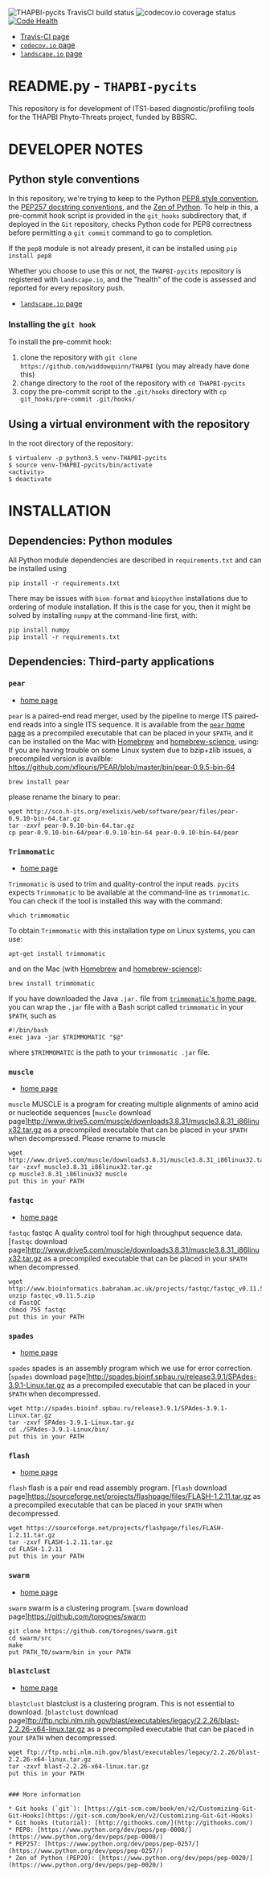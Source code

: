![THAPBI-pycits TravisCI build status](https://api.travis-ci.org/widdowquinn/THAPBI-pycits.svg?branch=master) ![codecov.io coverage status](https://img.shields.io/codecov/c/github/widdowquinn/THAPBI-pycits.svg) [![Code Health](https://landscape.io/github/widdowquinn/THAPBI-pycits/master/landscape.svg?style=flat)](https://landscape.io/github/widdowquinn/THAPBI-pycits/master)

* [Travis-CI page](https://travis-ci.org/widdowquinn/THAPBI-pycits/branches)
* [`codecov.io` page](https://codecov.io/gh/widdowquinn/THAPBI-pycits)
* [`landscape.io` page](https://landscape.io/github/widdowquinn/THAPBI-pycits/1)

# README.py - `THAPBI-pycits`
This repository is for development of ITS1-based diagnostic/profiling tools for the THAPBI Phyto-Threats project, funded by BBSRC.

# DEVELOPER NOTES

## Python style conventions

In this repository, we're trying to keep to the Python [PEP8 style convention](https://www.python.org/dev/peps/pep-0008/), the [PEP257 docstring conventions](https://www.python.org/dev/peps/pep-0257/), and the [Zen of Python](https://www.python.org/dev/peps/pep-0020/). To help in this, a pre-commit hook script is provided in the `git_hooks` subdirectory that, if deployed in the `Git` repository, checks Python code for PEP8 correctness before permitting a `git commit` command to go to completion.

If the `pep8` module is not already present, it can be installed using `pip install pep8`

Whether you choose to use this or not, the `THAPBI-pycits` repository is registered with `landscape.io`, and the "health" of the code is assessed and reported for every repository push.

* [`landscape.io` page](https://landscape.io/github/widdowquinn/THAPBI-pycits)

### Installing the `git hook`

To install the pre-commit hook:

1. clone the repository with `git clone https://github.com/widdowquinn/THAPBI` (you may already have done this)
2. change directory to the root of the repository with `cd THAPBI-pycits`
3. copy the pre-commit script to the `.git/hooks` directory with `cp git_hooks/pre-commit .git/hooks/`

## Using a virtual environment with the repository

In the root directory of the repository:

```
$ virtualenv -p python3.5 venv-THAPBI-pycits
$ source venv-THAPBI-pycits/bin/activate
<activity>
$ deactivate
```

# INSTALLATION

## Dependencies: Python modules

All Python module dependencies are described in `requirements.txt` and can be installed using

```
pip install -r requirements.txt
```

There may be issues with `biom-format` and `biopython` installations due to ordering of module installation. If this is the case for you, then it might be solved by installing `numpy` at the command-line first, with:

```
pip install numpy
pip install -r requirements.txt
```

## Dependencies: Third-party applications


### `pear`

* [home page](http://sco.h-its.org/exelixis/web/software/pear/)

`pear` is a paired-end read merger, used by the pipeline to merge ITS paired-end reads into a single ITS sequence. It is available from the [`pear` home page](http://sco.h-its.org/exelixis/web/software/pear/) as a precompiled executable that can be placed in your `$PATH`, and it can be installed on the Mac with [Homebrew](http://brew.sh/) and [homebrew-science](https://github.com/Homebrew/homebrew-science), using:
If you are having trouble on some Linux system due to bzip+zlib issues, a precompiled version is availble: https://github.com/xflouris/PEAR/blob/master/bin/pear-0.9.5-bin-64
```
brew install pear
```
please rename the binary to pear:
```
wget http://sco.h-its.org/exelixis/web/software/pear/files/pear-0.9.10-bin-64.tar.gz
tar -zxvf pear-0.9.10-bin-64.tar.gz
cp pear-0.9.10-bin-64/pear-0.9.10-bin-64 pear-0.9.10-bin-64/pear
```

### `Trimmomatic`

* [home page](http://www.usadellab.org/cms/?page=trimmomatic)

`Trimmomatic` is used to trim and quality-control the input reads. `pycits` expects `Trimmomatic` to be available at the command-line as `trimmomatic`. You can check if the tool is installed this way with the command:

```
which trimmomatic
```

To obtain `Trimmomatic` with this installation type on Linux systems, you can use:

```
apt-get install trimmomatic
```

and on the Mac (with [Homebrew](http://brew.sh/) and [homebrew-science](https://github.com/Homebrew/homebrew-science)):

```
brew install trimmomatic
```

If you have downloaded the Java `.jar.` file from [`trimmomatic`'s home page](http://www.usadellab.org/cms/?page=trimmomatic), you can wrap the `.jar` file with a Bash script called `trimmomatic` in your `$PATH`, such as

```
#!/bin/bash
exec java -jar $TRIMMOMATIC "$@"
```

where `$TRIMMOMATIC` is the path to your `trimmomatic .jar` file.


### `muscle`

* [home page](http://www.drive5.com/muscle/muscle.html)

`muscle` MUSCLE is a program for creating multiple alignments of amino acid or nucleotide sequences [`muscle` download page]http://www.drive5.com/muscle/downloads3.8.31/muscle3.8.31_i86linux32.tar.gz as a precompiled executable that can be placed in your `$PATH` when decompressed. Please rename to muscle

```
wget http://www.drive5.com/muscle/downloads3.8.31/muscle3.8.31_i86linux32.tar.gz
tar -zxvf muscle3.8.31_i86linux32.tar.gz
cp muscle3.8.31_i86linux32 muscle
put this in your PATH
```


### `fastqc`

* [home page](http://www.bioinformatics.babraham.ac.uk/projects/fastqc/)

`fastqc` fastqc A quality control tool for high throughput sequence data. [`fastqc` download page]http://www.drive5.com/muscle/downloads3.8.31/muscle3.8.31_i86linux32.tar.gz as a precompiled executable that can be placed in your `$PATH` when decompressed.

```
wget http://www.bioinformatics.babraham.ac.uk/projects/fastqc/fastqc_v0.11.5.zip
unzip fastqc_v0.11.5.zip
cd FastQC
chmod 755 fastqc
put this in your PATH
```

### `spades`

* [home page](http://bioinf.spbau.ru/spades)

`spades` spades is an assembly program which we use for error correction. [`spades` download page]http://spades.bioinf.spbau.ru/release3.9.1/SPAdes-3.9.1-Linux.tar.gz as a precompiled executable that can be placed in your `$PATH` when decompressed.

```
wget http://spades.bioinf.spbau.ru/release3.9.1/SPAdes-3.9.1-Linux.tar.gz
tar -zxvf SPAdes-3.9.1-Linux.tar.gz
cd ./SPAdes-3.9.1-Linux/bin/
put this in your PATH
```

### `flash`

* [home page](https://ccb.jhu.edu/software/FLASH/)

`flash` flash is a pair end read assembly program. [`flash` download page]https://sourceforge.net/projects/flashpage/files/FLASH-1.2.11.tar.gz as a precompiled executable that can be placed in your `$PATH` when decompressed.

```
wget https://sourceforge.net/projects/flashpage/files/FLASH-1.2.11.tar.gz
tar -zxvf FLASH-1.2.11.tar.gz
cd FLASH-1.2.11
put this in your PATH
```

### `swarm`

* [home page](https://ccb.jhu.edu/software/FLASH/)

`swarm` swarm is a clustering program. [`swarm` download page]https://github.com/torognes/swarm 

```
git clone https://github.com/torognes/swarm.git
cd swarm/src
make
put PATH_TO/swarm/bin in your PATH
```

### `blastclust`

* [home page](https://ccb.jhu.edu/software/FLASH/)

`blastclust` blastclust is a clustering program. This is not essential to download. [`blastclust` download page]ftp://ftp.ncbi.nlm.nih.gov/blast/executables/legacy/2.2.26/blast-2.2.26-x64-linux.tar.gz as a precompiled executable that can be placed in your `$PATH` when decompressed.

```
wget ftp://ftp.ncbi.nlm.nih.gov/blast/executables/legacy/2.2.26/blast-2.2.26-x64-linux.tar.gz
tar -zxvf blast-2.2.26-x64-linux.tar.gz
put this in your PATH


### More information

* Git hooks (`git`): [https://git-scm.com/book/en/v2/Customizing-Git-Git-Hooks](https://git-scm.com/book/en/v2/Customizing-Git-Git-Hooks)
* Git hooks (tutorial): [http://githooks.com/](http://githooks.com/)
* PEP8: [https://www.python.org/dev/peps/pep-0008/](https://www.python.org/dev/peps/pep-0008/)
* PEP257: [https://www.python.org/dev/peps/pep-0257/](https://www.python.org/dev/peps/pep-0257/)
* Zen of Python (PEP20): [https://www.python.org/dev/peps/pep-0020/](https://www.python.org/dev/peps/pep-0020/)



